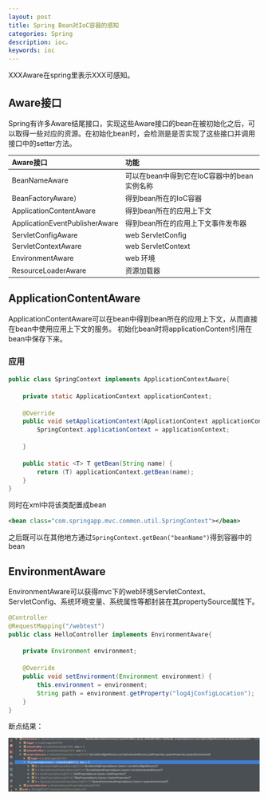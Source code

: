 ```yaml
---
layout: post
title: Spring Bean对IoC容器的感知
categories: Spring
description: ioc。
keywords: ioc
---
```

XXXAware在spring里表示XXX可感知。

## Aware接口

Spring有许多Aware结尾接口，实现这些Aware接口的bean在被初始化之后，可以取得一些对应的资源。在初始化bean时，会检测是是否实现了这些接口并调用接口中的setter方法。

| Aware接口                     | 功能                                |
|:--------------------------|:--------------------------------------|
|    BeanNameAware | 可以在bean中得到它在IoC容器中的bean实例名称 |
| BeanFactoryAware） | 得到bean所在的IoC容器                |
| ApplicationContentAware| 得到bean所在的应用上下文                |
| ApplicationEventPublisherAware   | 得到bean所在的应用上下文事件发布器|
| ServletConfigAware     | web ServletConfig            |
| ServletContextAware    | web ServletContext     |
| EnvironmentAware         | web 环境         |
| ResourceLoaderAware       | 资源加载器       |



## ApplicationContentAware

ApplicationContentAware可以在bean中得到bean所在的应用上下文，从而直接在bean中使用应用上下文的服务。
初始化bean时将applicationContent引用在bean中保存下来。

### 应用


```java
public class SpringContext implements ApplicationContextAware{

    private static ApplicationContext applicationContext;

    @Override
    public void setApplicationContext(ApplicationContext applicationContext) throws BeansException {
        SpringContext.applicationContext = applicationContext;

    }

    public static <T> T getBean(String name) {
        return (T) applicationContext.getBean(name);
    }
}
```

同时在xml中将该类配置成bean

```xml
<bean class="com.springapp.mvc.common.util.SpringContext"></bean>
```

之后既可以在其他地方通过`SpringContext.getBean("beanName")`得到容器中的bean

## EnvironmentAware

EnvironmentAware可以获得mvc下的web环境ServletContext、ServletConfig、系统环境变量、系统属性等都封装在其propertySource属性下。

```java
@Controller
@RequestMapping("/webtest")
public class HelloController implements EnvironmentAware{

	private Environment environment;

	@Override
	public void setEnvironment(Environment environment) {
		this.environment = environment;
		String path = environment.getProperty("log4jConfigLocation");
	}
}
```

断点结果：

![](/images/posts/java/spring-environment.jpeg)
